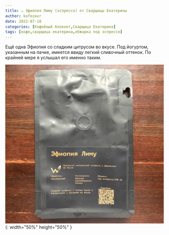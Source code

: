 ```yaml
---
title: ☕️ Эфиопия Лиму (эспрессо) от Сварщицы Екатерины
author: kofezavr
date: 2022-07-18
categories: [Кофейный блокнот,Сварщица Екатерина]
tags: [кофе,сварщица екатерина,обжарка под эспрессо]
--- 
```


Ещё одна Эфиопия со сладким цитрусом во вкусе. Под йогуртом, указанным на пачке, имеется ввиду легкий сливочный оттенок. По крайней мере я услышал его именно таким.

![Эфиопия Лиму (эспрессо) от Сварщицы Екатерины](/assets/img/posts/coffee/22/07/ethiopia-limu.jpg){: width="50%" height="50%" }